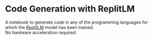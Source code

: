 # Code Generation with ReplitLM
A notebook to generate code in any of the programming languages for which the [ReplitLM](https://github.com/replit/ReplitLM) model has been trained.  
No hardware acceleration required. 